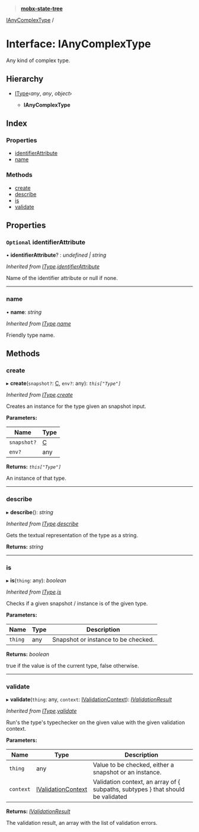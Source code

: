 > **[mobx-state-tree](../README.md)**

[IAnyComplexType](ianycomplextype.md) /

# Interface: IAnyComplexType

Any kind of complex type.

## Hierarchy

* [IType](itype.md)‹*any*, *any*, *object*›

  * **IAnyComplexType**

## Index

### Properties

* [identifierAttribute](ianycomplextype.md#optional-identifierattribute)
* [name](ianycomplextype.md#name)

### Methods

* [create](ianycomplextype.md#create)
* [describe](ianycomplextype.md#describe)
* [is](ianycomplextype.md#is)
* [validate](ianycomplextype.md#validate)

## Properties

### `Optional` identifierAttribute

• **identifierAttribute**? : *undefined | string*

*Inherited from [IType](itype.md).[identifierAttribute](itype.md#optional-identifierattribute)*

Name of the identifier attribute or null if none.

___

###  name

• **name**: *string*

*Inherited from [IType](itype.md).[name](itype.md#name)*

Friendly type name.

## Methods

###  create

▸ **create**(`snapshot?`: [C](), `env?`: any): *`this["Type"]`*

*Inherited from [IType](itype.md).[create](itype.md#create)*

Creates an instance for the type given an snapshot input.

**Parameters:**

Name | Type |
------ | ------ |
`snapshot?` | [C]() |
`env?` | any |

**Returns:** *`this["Type"]`*

An instance of that type.

___

###  describe

▸ **describe**(): *string*

*Inherited from [IType](itype.md).[describe](itype.md#describe)*

Gets the textual representation of the type as a string.

**Returns:** *string*

___

###  is

▸ **is**(`thing`: any): *boolean*

*Inherited from [IType](itype.md).[is](itype.md#is)*

Checks if a given snapshot / instance is of the given type.

**Parameters:**

Name | Type | Description |
------ | ------ | ------ |
`thing` | any | Snapshot or instance to be checked. |

**Returns:** *boolean*

true if the value is of the current type, false otherwise.

___

###  validate

▸ **validate**(`thing`: any, `context`: [IValidationContext](../README.md#ivalidationcontext)): *[IValidationResult](../README.md#ivalidationresult)*

*Inherited from [IType](itype.md).[validate](itype.md#validate)*

Run's the type's typechecker on the given value with the given validation context.

**Parameters:**

Name | Type | Description |
------ | ------ | ------ |
`thing` | any | Value to be checked, either a snapshot or an instance. |
`context` | [IValidationContext](../README.md#ivalidationcontext) | Validation context, an array of { subpaths, subtypes } that should be validated |

**Returns:** *[IValidationResult](../README.md#ivalidationresult)*

The validation result, an array with the list of validation errors.